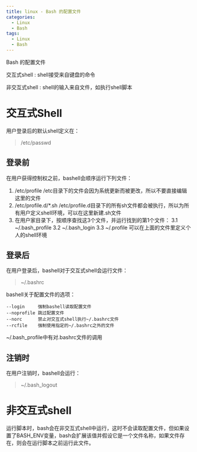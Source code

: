 ```yaml
---
title: linux - Bash 的配置文件
categories:
  - Linux
  - Bash
tags:
  - Linux
  - Bash
---
```


Bash 的配置文件

<!--more-->

交互式shell
:    shell接受来自键盘的命令

非交互式shell
:    shell的输入来自文件，如执行shell脚本

# 交互式Shell
用户登录后的默认shell定义在：
> /etc/passwd

## 登录前
在用户获得控制权之前，bashell会顺序运行下列文件：
> 
1. /etc/profile
    /etc目录下的文件会因为系统更新而被更改，所以不要直接编辑这里的文件
2. /etc/profile.d/*.sh
    /etc/profile.d目录下的所有sh文件都会被执行，所以为所有用户定义shell环境，可以在这里新建.sh文件
3. 在用户家目录下，按顺序查找这3个文件，并运行找到的第1个文件：
    3.1 ~/.bash_profile
    3.2 ~/.bash_login
    3.3 ~/.profile
    可以在上面的文件里定义个人的shell环境

## 登录后

在用户登录后，bashell对于交互式shell会运行文件：
> ~/.bashrc

bashell关于配置文件的选项：
> 
    --login     强制bashell读取配置文件
    --noprofile 跳过配置文件
    --norc      禁止对交互式shell执行~/.bashrc文件
    --rcfile    强制使用指定的~/.bashrc之外的文件

~/.bash_profile中有对.bashrc文件的调用

## 注销时

在用户注销时，bashell会运行：
> ~/.bash_logout

# 非交互式shell

运行脚本时，bash会在非交互式shell中运行，这时不会读取配置文件，但如果设置了BASH_ENV变量，bash会扩展该值并假设它是一个文件名称，如果文件存在，则会在运行脚本之前运行此文件。




